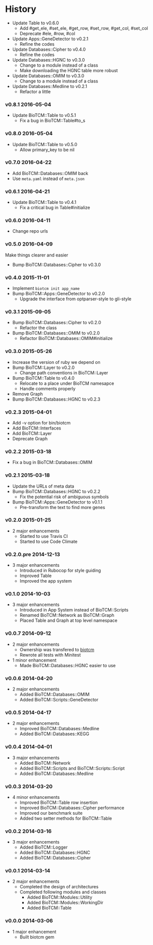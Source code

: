 # History

- Update Table to v0.6.0
  - Add #get_ele, #set_ele, #get_row, #set_row, #get_col, #set_col
  - Deprecate #ele, #row, #col
- Update Apps::GeneDetector to v0.2.1
  - Refine the codes
- Update Databases::Cipher to v0.4.0
  - Refine the codes
- Update Databases::HGNC to v0.3.0
  - Change to a module instead of a class
  - Make downloading the HGNC table more robust
- Update Databases::OMIM to v0.3.0
  - Change to a module instead of a class
- Update Databases::Medline to v0.2.1
  - Refactor a little

### v0.8.1 2016-05-04
- Update BioTCM::Table to v0.5.1
  - Fix a bug in BioTCM::Table#to_s

### v0.8.0 2016-05-04
- Update BioTCM::Table to v0.5.0
  - Allow primary_key to be nil

### v0.7.0 2016-04-22
- Add BioTCM::Databases::OMIM back
- Use `meta.yaml` instead of `meta.json`

### v0.6.1 2016-04-21
- Update BioTCM::Table to v0.4.1
  - Fix a critical bug in Table#initialize

### v0.6.0 2016-04-11
- Change repo urls

### v0.5.0 2016-04-09
Make things clearer and easier
- Bump BioTCM::Databases::Cipher to v0.3.0

### v0.4.0 2015-11-01
- Implement `biotcm init app_name`
- Bump BioTCM::Apps::GeneDetector to v0.2.0
  - Upgrade the interface from optparser-style to gli-style

### v0.3.1 2015-09-05
- Bump BioTCM::Databases::Cipher to v0.2.0
  - Refactor the class
- Bump BioTCM::Databases::OMIM to v0.2.0
  - Refactor BioTCM::Databases::OMIM#initialize

### v0.3.0 2015-05-26
- Increase the version of ruby we depend on
- Bump BioTCM::Layer to v0.2.0
  - Change path conventions in BioTCM::Layer
- Bump BioTCM::Table to v0.4.0
  - Relocate to a place under BioTCM namesapce
  - Handle comments properly
- Remove Graph
- Bump BioTCM::Databases::HGNC to v0.2.3

### v0.2.3 2015-04-01
* Add -v option for bin/biotcm
* Add BioTCM::Interfaces
* Add BioTCM::Layer
* Deprecate Graph

### v0.2.2 2015-03-18
* Fix a bug in BioTCM::Databases::OMIM

### v0.2.1 2015-03-18
* Update the URLs of meta data
* Bump BioTCM::Databases::HGNC to v0.2.2
  * Fix the potential risk of ambiguous symbols
* Bump BioTCM::Apps::GeneDetector to v0.1.1
  * Pre-transform the text to find more genes

### v0.2.0 2015-01-25
* 2 major enhancements
  * Started to use Travis CI
  * Started to use Code Climate

### v0.2.0.pre 2014-12-13
* 3 major enhancements
  * Introduced in Rubocop for style guiding
  * Improved Table
  * Improved the app system

### v0.1.0 2014-10-03
* 3 major enhancements
  * Introduced in App System instead of BioTCM::Scripts
  * Renamed BioTCM::Network as BioTCM::Graph
  * Placed Table and Graph at top level namespace

### v0.0.7 2014-09-12
* 2 major enhancements
  * Ownership was transfered to [biotcm](http://github.com/biotcm)
  * Rewrote all tests with Minitest
* 1 minor enhancement
  * Made BioTCM::Databases::HGNC easier to use

### v0.0.6 2014-04-20
* 2 major enhancements
  * Added BioTCM::Databases::OMIM
  * Added BioTCM::Scripts::GeneDetector

### v0.0.5 2014-04-17
* 2 major enhancements
  * Improved BioTCM::Databases::Medline
  * Added BioTCM::Databases::KEGG

### v0.0.4 2014-04-01
* 3 major enhancements
  * Added BioTCM::Network
  * Added BioTCM::Scripts and BioTCM::Scripts::Script
  * Added BioTCM::Databases::Medline

### v0.0.3 2014-03-20
* 4 minor enhancements
  * Improved BioTCM::Table row insertion
  * Improved BioTCM::Databases::Cipher performance
  * Improved our benchmark suite
  * Added two setter methods for BioTCM::Table

### v0.0.2 2014-03-16
* 3 major enhancements
  * Added BioTCM::Logger
  * Added BioTCM::Databases::HGNC
  * Added BioTCM::Databases::Cipher

### v0.0.1 2014-03-14
* 2 major enhancements
  * Completed the design of architectures
  * Completed following modules and classes
    * Added BioTCM::Modules::Utility
    * Added BioTCM::Modules::WorkingDir
    * Added BioTCM::Table

### v0.0.0 2014-03-06
* 1 major enhancement
  * Built biotcm gem
